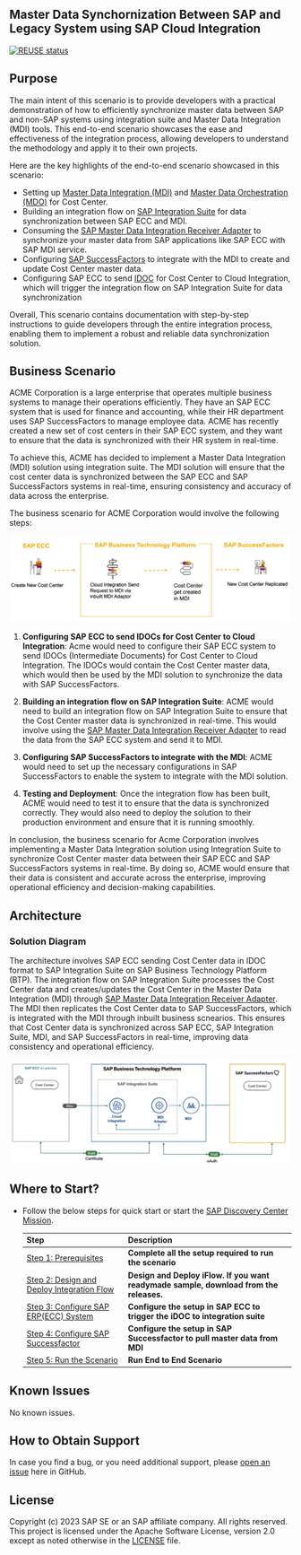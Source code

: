 ## Master Data Synchornization Between SAP and Legacy System using SAP Cloud Integration
[![REUSE status](https://api.reuse.software/badge/github.com/SAP-samples/cloud-mdi-integration)](https://api.reuse.software/info/github.com/SAP-samples/cloud-mdi-integration)

## Purpose

The main intent of this scenario is to provide developers with a practical demonstration of how to efficiently synchronize master data between SAP and non-SAP systems using integration suite and Master Data Integration (MDI) tools. This end-to-end scenario showcases the ease and effectiveness of the integration process, allowing developers to understand the methodology and apply it to their own projects. 

Here are the key highlights of the end-to-end scenario showcased in this scenario:

 - Setting up [Master Data Integration (MDI)](https://help.sap.com/docs/SAP_MASTER_DATA_INTEGRATION) and [Master Data Orchestration (MDO)](https://help.sap.com/docs/SAP_MASTER_DATA_INTEGRATION/8ce78b673ef04cc1bcfeb01c93ef7885/0bed505b149b4ec6af24bf503a45708b.html) for Cost Center.
 - Building an integration flow on [SAP Integration Suite](https://help.sap.com/docs/integration-suite) for data synchronization between SAP ECC and MDI.
 - Consuming the [SAP Master Data Integration Receiver Adapter](https://help.sap.com/docs/integration-suite/sap-integration-suite/e91e373bbb5b49ccbc2977152def61a2.html) to synchronize your master data from SAP applications like SAP ECC with SAP MDI service.
 - Configuring [SAP SuccessFactors](https://help.sap.com/docs/SAP_SUCCESSFACTORS_HXM_SUITE) to integrate with the MDI to create and update Cost Center master data.
 - Configuring SAP ECC to send [IDOC](https://help.sap.com/docs/SAP_NETWEAVER_750/8f3819b0c24149b5959ab31070b64058/4ab074b6aa3a1997e10000000a421937.html) for Cost Center to Cloud Integration, which will trigger the integration flow on SAP Integration Suite for data synchronization

Overall, This scenario contains documentation with step-by-step instructions to guide developers through the entire integration process, enabling them to implement a robust and reliable data synchronization solution.

## Business Scenario

ACME Corporation is a large enterprise that operates multiple business systems to manage their operations efficiently. They have an SAP ECC system that is used for finance and accounting, while their HR department uses SAP SuccessFactors to manage employee data. ACME has recently created a new set of cost centers in their SAP ECC system, and they want to ensure that the data is synchronized with their HR system in real-time.

To achieve this, ACME has decided to implement a Master Data Integration (MDI) solution using integration suite. The MDI solution will ensure that the cost center data is synchronized between the SAP ECC and SAP SuccessFactors systems in real-time, ensuring consistency and accuracy of data across the enterprise.

The business scenario for ACME Corporation would involve the following steps:

![Process Flow](./process.png)

1. **Configuring SAP ECC to send IDOCs for Cost Center to Cloud Integration**: Acme would need to configure their SAP ECC system to send IDOCs (Intermediate Documents) for Cost Center to Cloud Integration. The IDOCs would contain the Cost Center master data, which would then be used by the MDI solution to synchronize the data with SAP SuccessFactors.

2. **Building an integration flow on SAP Integration Suite**: ACME would need to build an integration flow on SAP Integration Suite to ensure that the Cost Center master data is synchronized in real-time. This would involve using the [SAP Master Data Integration Receiver Adapter](https://help.sap.com/docs/integration-suite/sap-integration-suite/e91e373bbb5b49ccbc2977152def61a2.html) to read the data from the SAP ECC system and send it to MDI.


3. **Configuring SAP SuccessFactors to integrate with the MDI**: ACME would need to set up the necessary configurations in SAP SuccessFactors to enable the system to integrate with the MDI solution. 

4. **Testing and Deployment**: Once the integration flow has been built, ACME would need to test it to ensure that the data is synchronized correctly. They would also need to deploy the solution to their production environment and ensure that it is running smoothly.

In conclusion, the business scenario for Acme Corporation involves implementing a Master Data Integration solution using Integration Suite to synchronize Cost Center master data between their SAP ECC and SAP SuccessFactors systems in real-time. By doing so, ACME would ensure that their data is consistent and accurate across the enterprise, improving operational efficiency and decision-making capabilities.


## Architecture

### Solution Diagram

The architecture involves SAP ECC sending Cost Center data in IDOC format to SAP Integration Suite on SAP Business Technology Platform (BTP). The integration flow on SAP Integration Suite processes the Cost Center data and creates/updates the Cost Center in the Master Data Integration (MDI) through [SAP Master Data Integration Receiver Adapter](https://help.sap.com/docs/integration-suite/sap-integration-suite/e91e373bbb5b49ccbc2977152def61a2.html). The MDI then replicates the Cost Center data to SAP SuccessFactors, which is integrated with the MDI through inbuilt business scnearios. This ensures that Cost Center data is synchronized across SAP ECC, SAP Integration Suite, MDI, and SAP SuccessFactors in real-time, improving data consistency and operational efficiency.

![solution diagram](./solution-diagram.png)

## Where to Start?

* Follow the below steps for quick start or start the [SAP Discovery Center Mission]().

	| **Step**    |  **Description** | 
	| ----------- | ---------------- | 
    | [Step 1: Prerequisites](./documentation/setup/README.md) | **Complete all the setup required to run the scenario**  | 
    | [Step 2: Design and Deploy Integration Flow](./documentation/implement/cpi/README.md) | **Design and Deploy iFlow. If you want readymade sample, download from the releases.**  | 
    | [Step 3: Configure SAP ERP(ECC) System](./documentation/implement/ecc/README.md) | **Configure the setup in SAP ECC to trigger the iDOC to integration suite**  | 
    | [Step 4: Configure SAP Successfactor](./documentation/implement/sf/README.md) | **Configure the setup in SAP Successfactor to pull master data from MDI**  |  
    | [Step 5: Run the Scenario](./documentation/complete/test-e2e/README.md) | **Run End to End Scenario**  |  

## Known Issues

No known issues.

## How to Obtain Support

In case you find a bug, or you need additional support, please [open an issue](https://github.com/SAP-samples/cloud-mdi-integration/issues/new) here in GitHub.

## License
Copyright (c) 2023 SAP SE or an SAP affiliate company. All rights reserved. This project is licensed under the Apache Software License, version 2.0 except as noted otherwise in the [LICENSE](LICENSES/Apache-2.0.txt) file.



















